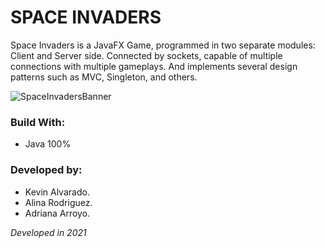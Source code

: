 # SPACE INVADERS
Space Invaders is a JavaFX Game, programmed in two separate modules: Client and Server side. Connected by sockets, capable of multiple connections with multiple gameplays. And implements several design patterns such as MVC, Singleton, and others.

![SpaceInvadersBanner](https://user-images.githubusercontent.com/103754829/193433281-2bc3b6ef-138d-4322-86e4-160e896a9728.png)

### Build With:
- Java 100%

### Developed by:
- Kevin Alvarado.
- Alina Rodriguez.
- Adriana Arroyo.


_Developed in 2021_
